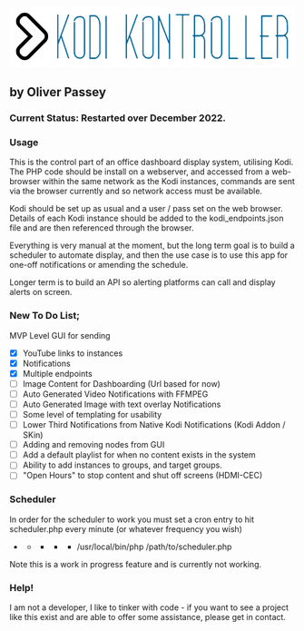 ![KodiKontroller Logo](https://github.com/OliPassey/kodikontroller/raw/master/logo.PNG)
## by Oliver Passey
### Current Status: Restarted over December 2022.

### Usage

This is the control part of an office dashboard display system, utilising Kodi.
The PHP code should be install on a webserver, and accessed from a web-browser within the same network as the Kodi instances, commands are sent via the browser currently and so network access must be available.

Kodi should be set up as usual and a user / pass set on the web browser. Details of each Kodi instance should be added to the kodi_endpoints.json file and are then referenced through the browser. 

Everything is very manual at the moment, but the long term goal is to build a scheduler to automate display, and then the use case is to use this app for one-off notifications or amending the schedule.

Longer term is to build an API so alerting platforms can call and display alerts on screen.

### New To Do List;
MVP Level GUI for sending 
- [x] YouTube links to instances
- [x] Notifications
- [x] Multiple endpoints
- [ ] Image Content for Dashboarding (Url based for now)
- [ ] Auto Generated Video Notifications with FFMPEG
- [ ] Auto Generated Image with text overlay Notifications
- [ ] Some level of templating for usability
- [ ] Lower Third Notifications from Native Kodi Notifications (Kodi Addon / SKin)
- [ ] Adding and removing nodes from GUI
- [ ] Add a default playlist for when no content exists in the system
- [ ] Ability to add instances to groups, and target groups.
- [ ] "Open Hours" to stop content and shut off screens (HDMI-CEC)

### Scheduler
In order for the scheduler to work you must set a cron entry to hit scheduler.php every minute (or whatever frequency you wish)
* * * * * /usr/local/bin/php /path/to/scheduler.php

Note this is a work in progress feature and is currently not working.

### Help!
I am not a developer, I like to tinker with code - if you want to see a project like this exist and are able to offer some assistance, please get in contact. 